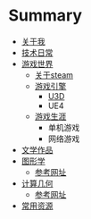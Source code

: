 # Summary

* [关于我](README.md)
* [技术日常](chapter1.md)
* [游戏世界](you-xi-shi-jie.md)
  * [关于steam](guan-yu-steam.md)
  * [游戏引擎](you-xi-yin-qing.md)
    * [U3D](you-xi-yin-qing/u3d.md)
    * UE4
  * [游戏生涯](you-xi-sheng-ya.md)
    * 单机游戏
    * 网络游戏
* [文学作品](wen-xue-zuo-pin.md)
* [图形学](tu-xing-xue.md)
  * [参考网址](tu-xing-xue/can-kao-wang-zhi.md)
* [计算几何](ji-suan-ji-he.md)
  * [参考网址](ji-suan-ji-he/can-kao-wang-zhi.md)
* [常用资源](chang-yong-zi-yuan.md)

